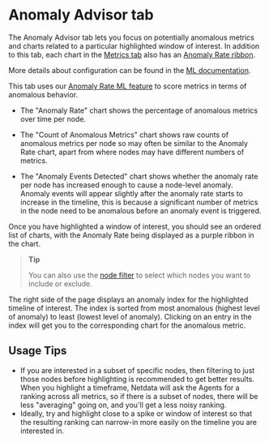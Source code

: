 # Anomaly Advisor tab

The Anomaly Advisor tab lets you focus on potentially anomalous metrics and charts related to a particular highlighted window of interest. In addition to this tab, each chart in the [Metrics tab](/docs/dashboards-and-charts/metrics-tab-and-single-node-tabs.md) also has an [Anomaly Rate ribbon](/docs/dashboards-and-charts/netdata-charts.md#anomaly-rate-ribbon).

More details about configuration can be found in the [ML documentation](/src/ml/README.md).

This tab uses our [Anomaly Rate ML feature](/src/ml/README.md#anomaly-bit) to score metrics in terms of anomalous behavior.

- The "Anomaly Rate" chart shows the percentage of anomalous metrics over time per node.

- The "Count of Anomalous Metrics" chart shows raw counts of anomalous metrics per node so may often be similar to the Anomaly Rate chart, apart from where nodes may have different numbers of metrics.

- The "Anomaly Events Detected" chart shows whether the anomaly rate per node has increased enough to cause a node-level anomaly. Anomaly events will appear slightly after the anomaly rate starts to increase in the timeline, this is because a significant number of metrics in the node need to be anomalous before an anomaly event is triggered.

Once you have highlighted a window of interest, you should see an ordered list of charts, with the Anomaly Rate being displayed as a purple ribbon in the chart.

> **Tip**
>
> You can also use the [node filter](/docs/dashboards-and-charts/node-filter.md) to select which nodes you want to include or exclude.

The right side of the page displays an anomaly index for the highlighted timeline of interest. The index is sorted from most anomalous (highest level of anomaly) to least (lowest level of anomaly). Clicking on an entry in the index will get you to the corresponding chart for the anomalous metric.

## Usage Tips

- If you are interested in a subset of specific nodes, then filtering to just those nodes before highlighting is recommended to get better results. When you highlight a timeframe, Netdata will ask the Agents for a ranking across all metrics, so if there is a subset of nodes, there will be less "averaging" going on, and you'll get a less noisy ranking.
- Ideally, try and highlight close to a spike or window of interest so that the resulting ranking can narrow-in more easily on the timeline you are interested in.
